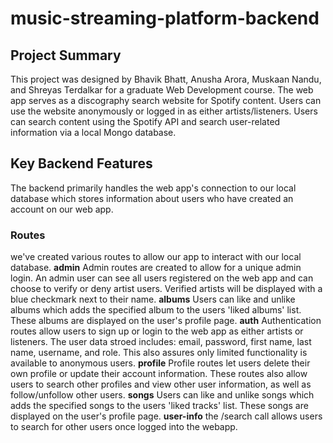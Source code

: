 # music-streaming-platform-backend
## Project Summary
This project was designed by Bhavik Bhatt, Anusha Arora, Muskaan Nandu, and Shreyas Terdalkar for a graduate Web Development course. The web app serves as a discography search website for Spotify content. Users can use the website anonymously or logged in as either artists/listeners. Users can search content using the Spotify API and search user-related information via a local Mongo database.
## Key Backend Features
The backend primarily handles the web app's connection to our local database which stores information about users who have created an account on our web app.
### Routes
we've created various routes to allow our app to interact with our local database.
**admin**
Admin routes are created to allow for a unique admin login. An admin user can see all users registered on the web app and can choose to verify or deny artist users. Verified artists will be displayed with a blue checkmark next to their name.
**albums**
Users can like and unlike albums which adds the specified album to the users 'liked albums' list. These albums are displayed on the user's profile page.
**auth**
Authentication routes allow users to sign up or login to the web app as either artists or listeners. The user data stroed includes: email, password, first name, last name, username, and role. This also assures only limited functionality is available to anonymous users.
**profile**
Profile routes let users delete their own profile or update their account information. These routes also allow users to search other profiles and view other user information, as well as follow/unfollow other users.
**songs**
Users can like and unlike songs which adds the specified songs to the users 'liked tracks' list. These songs are displayed on the user's profile page.
**user-info** 
the /search call allows users to search for other users once logged into the webapp.


